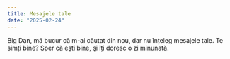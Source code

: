 ```yaml
---
title: Mesajele tale
date: "2025-02-24"
---
```


Big Dan, mă bucur că m-ai căutat din nou, dar nu înțeleg mesajele tale. Te simți bine? Sper că eşti bine, şi îți doresc o zi minunată. 


